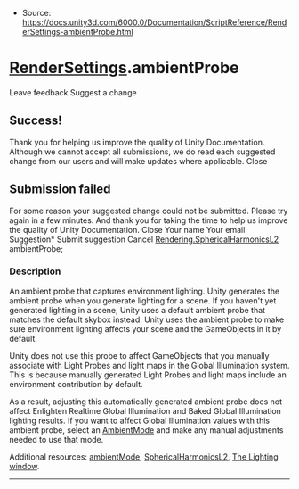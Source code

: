 * Source: https://docs.unity3d.com/6000.0/Documentation/ScriptReference/RenderSettings-ambientProbe.html

#  [RenderSettings](https://docs.unity3d.com/6000.0/Documentation/ScriptReference/RenderSettings.html).ambientProbe
Leave feedback
Suggest a change
## Success!
Thank you for helping us improve the quality of Unity Documentation. Although we cannot accept all submissions, we do read each suggested change from our users and will make updates where applicable.
Close
## Submission failed
For some reason your suggested change could not be submitted. Please <a>try again</a> in a few minutes. And thank you for taking the time to help us improve the quality of Unity Documentation.
Close
Your name Your email Suggestion* Submit suggestion
Cancel
[Rendering.SphericalHarmonicsL2](https://docs.unity3d.com/6000.0/Documentation/ScriptReference/Rendering.SphericalHarmonicsL2.html) ambientProbe; 
### Description
An ambient probe that captures environment lighting.
Unity generates the ambient probe when you generate lighting for a scene. If you haven't yet generated lighting in a scene, Unity uses a default ambient probe that matches the default skybox instead. Unity uses the ambient probe to make sure environment lighting affects your scene and the GameObjects in it by default.  
  
Unity does not use this probe to affect GameObjects that you manually associate with Light Probes and light maps in the Global Illumination system. This is because manually generated Light Probes and light maps include an environment contribution by default.  
  
As a result, adjusting this automatically generated ambient probe does not affect Enlighten Realtime Global Illumination and Baked Global Illumination lighting results. If you want to affect Global Illumination values with this ambient probe, select an [AmbientMode](https://docs.unity3d.com/6000.0/Documentation/ScriptReference/Rendering.AmbientMode.html) and make any manual adjustments needed to use that mode.  
  
Additional resources: [ambientMode](https://docs.unity3d.com/6000.0/Documentation/ScriptReference/RenderSettings-ambientMode.html), [SphericalHarmonicsL2](https://docs.unity3d.com/6000.0/Documentation/ScriptReference/Rendering.SphericalHarmonicsL2.html), [The Lighting window](https://docs.unity3d.com/6000.0/Documentation/Manual/lighting-window.html).
* * *
